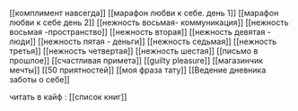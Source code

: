 [[комплимент навсегда]]
[[марафон любви к себе. день 1]]
[[марафон любви к себе день 2]]
[[нежность восьмая- коммуникация]]
[[нежность восьмая -пространство]]
[[нежность вторая]]
[[нежность девятая - люди]]
[[нежность пятая - деньги]]
[[нежность седьмая]]
[[нежность третья]]
[[нежность четвертая]]
[[нежность шестая]]
[[письмо в прошлое]]
[[счастливая примета]]
[[guilty pleasure]]
[[магазинчик мечты]]
[[50 приятностей]]
[[моя фраза тату]]
[[Ведение дневника заботы о себе]]

читать в кайф : [[список книг]]
